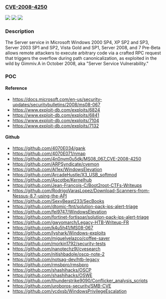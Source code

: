 ### [CVE-2008-4250](https://cve.mitre.org/cgi-bin/cvename.cgi?name=CVE-2008-4250)
![](https://img.shields.io/static/v1?label=Product&message=n%2Fa&color=blue)
![](https://img.shields.io/static/v1?label=Version&message=n%2Fa&color=blue)
![](https://img.shields.io/static/v1?label=Vulnerability&message=n%2Fa&color=brighgreen)

### Description

The Server service in Microsoft Windows 2000 SP4, XP SP2 and SP3, Server 2003 SP1 and SP2, Vista Gold and SP1, Server 2008, and 7 Pre-Beta allows remote attackers to execute arbitrary code via a crafted RPC request that triggers the overflow during path canonicalization, as exploited in the wild by Gimmiv.A in October 2008, aka "Server Service Vulnerability."

### POC

#### Reference
- https://docs.microsoft.com/en-us/security-updates/securitybulletins/2008/ms08-067
- https://www.exploit-db.com/exploits/6824
- https://www.exploit-db.com/exploits/6841
- https://www.exploit-db.com/exploits/7104
- https://www.exploit-db.com/exploits/7132

#### Github
- https://github.com/4070E034/gank
- https://github.com/4070E071/nmap
- https://github.com/4n0nym0u5dk/MS08_067_CVE-2008-4250
- https://github.com/ARPSyndicate/cvemon
- https://github.com/Al1ex/WindowsElevation
- https://github.com/ArcadeHustle/X3_USB_softmod
- https://github.com/Ascotbe/Kernelhub
- https://github.com/Jean-Francois-C/Boot2root-CTFs-Writeups
- https://github.com/RodrigoVarasLopez/Download-Scanners-from-Nessus-8.7-using-the-API
- https://github.com/SexyBeast233/SecBooks
- https://github.com/dtomic-ftnt/solution-pack-ips-alert-triage
- https://github.com/fei9747/WindowsElevation
- https://github.com/fortinet-fortisoar/solution-pack-ips-alert-triage
- https://github.com/gwyomarch/Legacy-HTB-Writeup-FR
- https://github.com/k4u5h41/MS08-067
- https://github.com/lyshark/Windows-exploits
- https://github.com/miguelvelazco/coffee-saver
- https://github.com/morkin1792/security-tests
- https://github.com/nanotechz9l/cvesearch
- https://github.com/nitishbadole/oscp-note-2
- https://github.com/notsag-dev/htb-legacy
- https://github.com/rmsbpro/rmsbpro
- https://github.com/shashihacks/OSCP
- https://github.com/shashihacks/OSWE
- https://github.com/thunderstrike9090/Conflicker_analysis_scripts
- https://github.com/uroboros-security/SMB-CVE
- https://github.com/ycdxsb/WindowsPrivilegeEscalation

